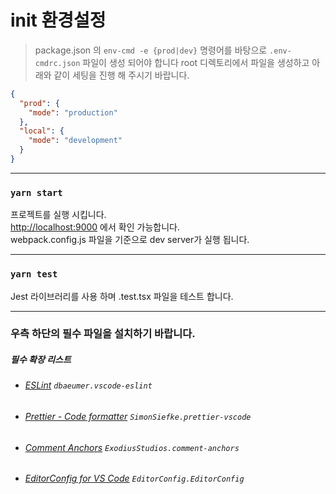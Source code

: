 # init 환경설정

> package.json 의 `env-cmd -e {prod|dev}` 명령어를 바탕으로 `.env-cmdrc.json` 파일이 생성 되어야 합니다 root 디렉토리에서 파일을 생성하고 아래와 같이 세팅을 진행 해 주시기 바랍니다.

```json
{
  "prod": {
    "mode": "production"
  },
  "local": {
    "mode": "development"
  }
}
```

---

### `yarn start`

프로젝트를 실행 시킵니다.\
[http://localhost:9000](http://localhost:9000) 에서 확인 가능합니다.  
webpack.config.js 파일을 기준으로 dev server가 실행 됩니다.

---

### `yarn test`

Jest 라이브러리를 사용 하며 .test.tsx 파일을 테스트 합니다.

---

### 우측 하단의 필수 파일을 설치하기 바랍니다.

##### 필수 확장 리스트

- ###### [ESLint](https://marketplace.visualstudio.com/items?itemName=dbaeumer.vscode-eslint) `dbaeumer.vscode-eslint`
- ###### [Prettier - Code formatter](https://marketplace.visualstudio.com/items?itemName=SimonSiefke.prettier-vscode) `SimonSiefke.prettier-vscode`
- ###### [Comment Anchors](https://marketplace.visualstudio.com/items?itemName=ExodiusStudios.comment-anchors) `ExodiusStudios.comment-anchors`
- ###### [EditorConfig for VS Code](https://marketplace.visualstudio.com/items?itemName=EditorConfig.EditorConfig) `EditorConfig.EditorConfig`

